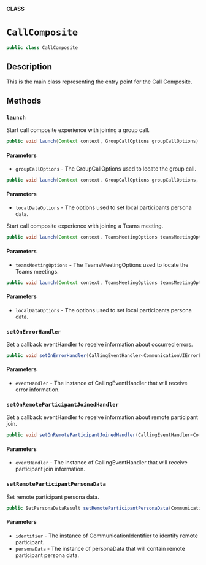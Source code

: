 **CLASS**

# `CallComposite`

```java
public class CallComposite
```

## Description

This is the main class representing the entry point for the Call Composite. 


## Methods

### `launch`

Start call composite experience with joining a group call.

```java
public void launch(Context context, GroupCallOptions groupCallOptions) 
```

#### Parameters
* `groupCallOptions` - The GroupCallOptions used to locate the group call.  


```java
public void launch(Context context, GroupCallOptions groupCallOptions, LocalDataOptions localDataOptions)
```

#### Parameters
* `localDataOptions` - The options used to set local participants persona data.

Start call composite experience with joining a Teams meeting.

```java
public void launch(Context context, TeamsMeetingOptions teamsMeetingOptions)
```

#### Parameters
* `teamsMeetingOptions` - The TeamsMeetingOptions used to locate the Teams meetings.

```java
public void launch(Context context, TeamsMeetingOptions teamsMeetingOptions, LocalDataOptions localDataOptions)
```

#### Parameters
* `localDataOptions` - The options used to set local participants persona data.

### `setOnErrorHandler`

Set a callback eventHandler to receive information about occurred errors.

```java
public void setOnErrorHandler(CallingEventHandler<CommunicationUIErrorEvent> eventHandler) 
```

#### Parameters
* `eventHandler` - The instance of CallingEventHandler that will receive error information.  
       
### `setOnRemoteParticipantJoinedHandler`

Set a callback eventHandler to receive information about remote participant join.

```java
public void setOnRemoteParticipantJoinedHandler(CallingEventHandler<CommunicationUIRemoteParticipantJoinedEvent> eventHandler) 
```

#### Parameters
* `eventHandler` - The instance of CallingEventHandler that will receive participant join information.  

### `setRemoteParticipantPersonaData`

Set remote participant persona data.

```java
public SetPersonaDataResult setRemoteParticipantPersonaData(CommunicationIdentifier identifier, PersonaData personaData) 
```

#### Parameters
* `identifier` - The instance of CommunicationIdentifier to identify remote participant.  
* `personaData` - The instance of personaData that will contain remote participant persona data.  